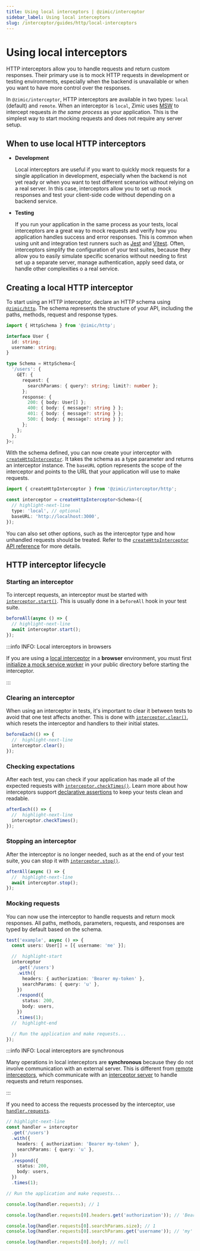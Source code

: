 ```yaml
---
title: Using local interceptors | @zimic/interceptor
sidebar_label: Using local interceptors
slug: /interceptor/guides/http/local-interceptors
---
```


# Using local interceptors

HTTP interceptors allow you to handle requests and return custom responses. Their primary use is to mock HTTP requests
in development or testing environments, especially when the backend is unavailable or when you want to have more control
over the responses.

In `@zimic/interceptor`, HTTP interceptors are available in two types: `local` (default) and `remote`. When an
interceptor is `local`, Zimic uses [MSW](https://github.com/mswjs/msw) to intercept requests _in the same process_ as
your application. This is the simplest way to start mocking requests and does not require any server setup.

## When to use local HTTP interceptors

- **Development**

  Local interceptors are useful if you want to quickly mock requests for a single application in development, especially
  when the backend is not yet ready or when you want to test different scenarios without relying on a real server. In
  this case, interceptors allow you to set up mock responses and test your client-side code without depending on a
  backend service.

- **Testing**

  If you run your application in the same process as your tests, local interceptors are a great way to mock requests and
  verify how you application handles success and error responses. This is common when using unit and integration test
  runners such as [Jest](https://jestjs.io) and [Vitest](https://vitest.dev). Often, interceptors simplify the
  configuration of your test suites, because they allow you to easily simulate specific scenarios without needing to
  first set up a separate server, manage authentication, apply seed data, or handle other complexities o a real service.

## Creating a local HTTP interceptor

To start using an HTTP interceptor, declare an HTTP schema using [`@zimic/http`](/docs/zimic-http/guides/1-schemas.md).
The schema represents the structure of your API, including the paths, methods, request and response types.

```ts title='schema.ts'
import { HttpSchema } from '@zimic/http';

interface User {
  id: string;
  username: string;
}

type Schema = HttpSchema<{
  '/users': {
    GET: {
      request: {
        searchParams: { query?: string; limit?: number };
      };
      response: {
        200: { body: User[] };
        400: { body: { message?: string } };
        401: { body: { message?: string } };
        500: { body: { message?: string } };
      };
    };
  };
}>;
```

With the schema defined, you can now create your interceptor with
[`createHttpInterceptor`](/docs/zimic-interceptor/api/1-create-http-interceptor.md). It takes the schema as a type
parameter and returns an interceptor instance. The `baseURL` option represents the scope of the interceptor and points
to the URL that your application will use to make requests.

```ts
import { createHttpInterceptor } from '@zimic/interceptor/http';

const interceptor = createHttpInterceptor<Schema>({
  // highlight-next-line
  type: 'local', // optional
  baseURL: 'http://localhost:3000',
});
```

You can also set other options, such as the interceptor type and how unhandled requests should be treated. Refer to the
[`createHttpInterceptor` API reference](/docs/zimic-interceptor/api/1-create-http-interceptor.md) for more details.

## HTTP interceptor lifecycle

### Starting an interceptor

To intercept requests, an interceptor must be started with
[`interceptor.start()`](/docs/zimic-interceptor/api/2-http-interceptor.md#interceptorstart). This is usually done in a
`beforeAll` hook in your test suite.

```ts
beforeAll(async () => {
  // highlight-next-line
  await interceptor.start();
});
```

:::info INFO: <span>Local interceptors in browsers</span>

If you are using a [local interceptor](/docs/zimic-interceptor/guides/1-local-http-interceptors.md) in a **browser**
environment, you must first
[initialize a mock service worker](/docs/zimic-interceptor/cli/2-browser.md#zimic-interceptor-browser-init) in your
public directory before starting the interceptor.

:::

### Clearing an interceptor

When using an interceptor in tests, it's important to clear it between tests to avoid that one test affects another.
This is done with [`interceptor.clear()`](/docs/zimic-interceptor/api/2-http-interceptor.md#interceptorclear), which
resets the interceptor and handlers to their initial states.

```ts
beforeEach(() => {
  //  highlight-next-line
  interceptor.clear();
});
```

### Checking expectations

After each test, you can check if your application has made all of the expected requests with
[`interceptor.checkTimes()`](/docs/zimic-interceptor/api/2-http-interceptor.md#interceptorchecktimes). Learn more about
how interceptors support [declarative assertions](/docs/zimic-interceptor/guides/7-declarative-assertions.mdx) to keep
your tests clean and readable.

```ts
afterEach(() => {
  //  highlight-next-line
  interceptor.checkTimes();
});
```

### Stopping an interceptor

After the interceptor is no longer needed, such as at the end of your test suite, you can stop it with
[`interceptor.stop()`](/docs/zimic-interceptor/api/2-http-interceptor.md#interceptorstop).

```ts
afterAll(async () => {
  //  highlight-next-line
  await interceptor.stop();
});
```

### Mocking requests

You can now use the interceptor to handle requests and return mock responses. All paths, methods, parameters, requests,
and responses are typed by default based on the schema.

```ts
test('example', async () => {
  const users: User[] = [{ username: 'me' }];

  //  highlight-start
  interceptor
    .get('/users')
    .with({
      headers: { authorization: 'Bearer my-token' },
      searchParams: { query: 'u' },
    })
    .respond({
      status: 200,
      body: users,
    })
    .times(1);
  //  highlight-end

  // Run the application and make requests...
});
```

:::info INFO: <span>Local interceptors are synchronous</span>

Many operations in local interceptors are **synchronous** because they do not involve communication with an external
server. This is different from [remote interceptors](/docs/zimic-interceptor/guides/2-remote-http-interceptors.md),
which communicate with an [interceptor server](/docs/zimic-interceptor/cli/1-server.md) to handle requests and return
responses.

:::

If you need to access the requests processed by the interceptor, use
[`handler.requests`](/docs/zimic-interceptor/api/3-http-request-handler.md#handlerrequests).

```ts
// highlight-next-line
const handler = interceptor
  .get('/users')
  .with({
    headers: { authorization: 'Bearer my-token' },
    searchParams: { query: 'u' },
  })
  .respond({
    status: 200,
    body: users,
  })
  .times(1);

// Run the application and make requests...

console.log(handler.requests); // 1

console.log(handler.requests[0].headers.get('authorization')); // 'Bearer my-token'

console.log(handler.requests[0].searchParams.size); // 1
console.log(handler.requests[0].searchParams.get('username')); // 'my'

console.log(handler.requests[0].body); // null
```
